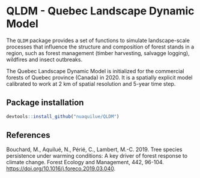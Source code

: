 # QLDM - Quebec Landscape Dynamic Model

The `QLDM` package provides a set of functions to simulate landscape-scale processes that influence the structure and composition of forest stands in a region, such as forest management (timber harvesting, salvagge logging), wildfires and insect outbreaks.

The Quebec Landscape Dynamic Model is initialized for the commercial forests of Quebec province (Canada) in 2020. It is a spatially explicit model calibrated to work at 2 km of spatial resolution and 5-year time step.


## Package installation

```R
devtools::install_github("nuaquilue/QLDM")
```

## References

Bouchard, M., Aquilué, N., Périé, C., Lambert, M.-C. 2019. Tree species persistence under warming conditions: A key driver of forest response to climate change. Forest Ecology and Management, 442, 96-104. https://doi.org/10.1016/j.foreco.2019.03.040.
